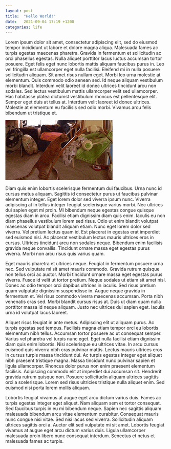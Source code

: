 ```yaml
---
layout: post
title:  "Hello World!"
date:   2021-09-04 17:19 +1200
categories: life
---
```

Lorem ipsum dolor sit amet, consectetur adipiscing elit, sed do eiusmod tempor incididunt ut labore et dolore magna aliqua. Malesuada fames ac turpis egestas maecenas pharetra. Gravida in fermentum et sollicitudin ac orci phasellus egestas. Nulla aliquet porttitor lacus luctus accumsan tortor posuere. Eget felis eget nunc lobortis mattis aliquam faucibus purus in. Leo vel fringilla est ullamcorper eget nulla facilisi. Eleifend mi in nulla posuere sollicitudin aliquam. Sit amet risus nullam eget. Morbi leo urna molestie at elementum. Quis commodo odio aenean sed. Id neque aliquam vestibulum morbi blandit. Interdum velit laoreet id donec ultrices tincidunt arcu non sodales. Sed lectus vestibulum mattis ullamcorper velit sed ullamcorper. Hac habitasse platea dictumst vestibulum rhoncus est pellentesque elit. Semper eget duis at tellus at. Interdum velit laoreet id donec ultrices. Molestie at elementum eu facilisis sed odio morbi. Vivamus arcu felis bibendum ut tristique et.

![cat](/assets/images/cat.gif)

Diam quis enim lobortis scelerisque fermentum dui faucibus. Urna nunc id cursus metus aliquam. Sagittis id consectetur purus ut faucibus pulvinar elementum integer. Eget lorem dolor sed viverra ipsum nunc. Viverra adipiscing at in tellus integer feugiat scelerisque varius morbi. Nec ultrices dui sapien eget mi proin. Mi bibendum neque egestas congue quisque egestas diam in arcu. Facilisi etiam dignissim diam quis enim. Iaculis eu non diam phasellus vestibulum lorem sed risus. Odio ut enim blandit volutpat maecenas volutpat blandit aliquam etiam. Nunc eget lorem dolor sed viverra. Vel pretium lectus quam id. Est placerat in egestas erat imperdiet sed euismod nisi. Ac placerat vestibulum lectus mauris ultrices eros in cursus. Ultrices tincidunt arcu non sodales neque. Bibendum enim facilisis gravida neque convallis. Tincidunt ornare massa eget egestas purus viverra. Morbi non arcu risus quis varius quam.

Eget mauris pharetra et ultrices neque. Feugiat in fermentum posuere urna nec. Sed vulputate mi sit amet mauris commodo. Gravida rutrum quisque non tellus orci ac auctor. Morbi tincidunt ornare massa eget egestas purus viverra. Fusce id velit ut tortor pretium. Neque sodales ut etiam sit amet nisl. Donec ac odio tempor orci dapibus ultrices in iaculis. Sed risus pretium quam vulputate dignissim suspendisse in. Augue neque gravida in fermentum et. Vel risus commodo viverra maecenas accumsan. Porta nibh venenatis cras sed. Morbi blandit cursus risus at. Duis ut diam quam nulla porttitor massa id neque aliquam. Justo nec ultrices dui sapien eget. Iaculis urna id volutpat lacus laoreet.

Aliquet risus feugiat in ante metus. Adipiscing elit ut aliquam purus. Ac turpis egestas sed tempus. Facilisis magna etiam tempor orci eu lobortis elementum nibh tellus. Accumsan tortor posuere ac ut consequat semper. Varius vel pharetra vel turpis nunc eget. Eget nulla facilisi etiam dignissim diam quis enim lobortis. Nisi scelerisque eu ultrices vitae. In arcu cursus euismod quis viverra nibh cras pulvinar mattis. Lectus mauris ultrices eros in cursus turpis massa tincidunt dui. Ac turpis egestas integer eget aliquet nibh praesent tristique magna. Massa tincidunt nunc pulvinar sapien et ligula ullamcorper. Rhoncus dolor purus non enim praesent elementum facilisis. Adipiscing commodo elit at imperdiet dui accumsan sit. Hendrerit gravida rutrum quisque non. Posuere sollicitudin aliquam ultrices sagittis orci a scelerisque. Lorem sed risus ultricies tristique nulla aliquet enim. Sed euismod nisi porta lorem mollis aliquam.

Lobortis feugiat vivamus at augue eget arcu dictum varius duis. Fames ac turpis egestas integer eget aliquet. Nam aliquam sem et tortor consequat. Sed faucibus turpis in eu mi bibendum neque. Sapien nec sagittis aliquam malesuada bibendum arcu vitae elementum curabitur. Consequat mauris nunc congue nisi vitae. Sed nisi lacus sed viverra. Sollicitudin aliquam ultrices sagittis orci a. Auctor elit sed vulputate mi sit amet. Lobortis feugiat vivamus at augue eget arcu dictum varius duis. Ligula ullamcorper malesuada proin libero nunc consequat interdum. Senectus et netus et malesuada fames ac turpis.
